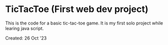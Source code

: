 # TicTacToe (First web dev project)
This is the code for a basic tic-tac-toe game.
It is my first solo project while learing java script.

Created: 26 Oct '23
